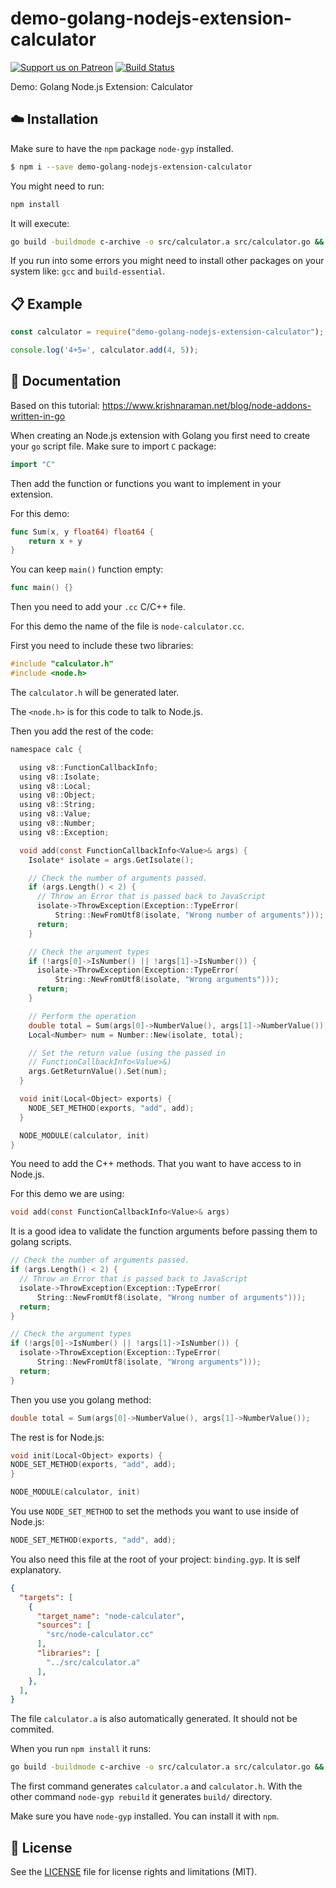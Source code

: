 # demo-golang-nodejs-extension-calculator
[![Support us on Patreon][badge_patreon]][patreon] [![Build Status][badge_travis]][travis]

Demo: Golang Node.js Extension: Calculator

## :cloud: Installation
Make sure to have the `npm` package `node-gyp` installed.

```sh
$ npm i --save demo-golang-nodejs-extension-calculator
```

You might need to run:

```sh
npm install
```

It will execute:

```sh
go build -buildmode c-archive -o src/calculator.a src/calculator.go && node-gyp rebuild
```

If you run into some errors you might need to install other packages on your system like: `gcc` and `build-essential`.

## :clipboard: Example

```js
const calculator = require("demo-golang-nodejs-extension-calculator");

console.log('4+5=', calculator.add(4, 5));
```

## :memo: Documentation
Based on this tutorial: https://www.krishnaraman.net/blog/node-addons-written-in-go

When creating an Node.js extension with Golang you first need to create your `go` script file.
Make sure to import `C` package:

```go
import "C"
```

Then add the function or functions you want to implement in your extension.

For this demo:

```go
func Sum(x, y float64) float64 {
	return x + y
}
```

You can keep `main()` function empty:

```go
func main() {}
```

Then you need to add your `.cc` C/C++ file.

For this demo the name of the file is `node-calculator.cc`.

First you need to include these two libraries:

```c
#include "calculator.h"
#include <node.h>
```

The `calculator.h` will be generated later.

The `<node.h>` is for this code to talk to Node.js.

Then you add the rest of the code:

```c
namespace calc {

  using v8::FunctionCallbackInfo;
  using v8::Isolate;
  using v8::Local;
  using v8::Object;
  using v8::String;
  using v8::Value;
  using v8::Number;
  using v8::Exception;

  void add(const FunctionCallbackInfo<Value>& args) {
    Isolate* isolate = args.GetIsolate();

    // Check the number of arguments passed.
    if (args.Length() < 2) {
      // Throw an Error that is passed back to JavaScript
      isolate->ThrowException(Exception::TypeError(
          String::NewFromUtf8(isolate, "Wrong number of arguments")));
      return;
    }

    // Check the argument types
    if (!args[0]->IsNumber() || !args[1]->IsNumber()) {
      isolate->ThrowException(Exception::TypeError(
          String::NewFromUtf8(isolate, "Wrong arguments")));
      return;
    }

    // Perform the operation
    double total = Sum(args[0]->NumberValue(), args[1]->NumberValue());
    Local<Number> num = Number::New(isolate, total);

    // Set the return value (using the passed in
    // FunctionCallbackInfo<Value>&)
    args.GetReturnValue().Set(num);
  }

  void init(Local<Object> exports) {
    NODE_SET_METHOD(exports, "add", add);
  }

  NODE_MODULE(calculator, init)
}
```

You need to add the C++ methods. That you want to have access to in Node.js.

For this demo we are using:

```c
void add(const FunctionCallbackInfo<Value>& args)
```

It is a good idea to validate the function arguments before passing them to golang scripts.

```c
// Check the number of arguments passed.
if (args.Length() < 2) {
  // Throw an Error that is passed back to JavaScript
  isolate->ThrowException(Exception::TypeError(
      String::NewFromUtf8(isolate, "Wrong number of arguments")));
  return;
}

// Check the argument types
if (!args[0]->IsNumber() || !args[1]->IsNumber()) {
  isolate->ThrowException(Exception::TypeError(
      String::NewFromUtf8(isolate, "Wrong arguments")));
  return;
}
```

Then you use you golang method:

```c
double total = Sum(args[0]->NumberValue(), args[1]->NumberValue());
```

The rest is for Node.js:

```c
void init(Local<Object> exports) {
NODE_SET_METHOD(exports, "add", add);
}

NODE_MODULE(calculator, init)
```

You use `NODE_SET_METHOD` to set the methods you want to use inside of Node.js:

```c
NODE_SET_METHOD(exports, "add", add);
```

You also need this file at the root of your project: `binding.gyp`. It is self explanatory.

```json
{
  "targets": [
    {
      "target_name": "node-calculator",
      "sources": [
        "src/node-calculator.cc"
      ],
      "libraries": [
        "../src/calculator.a"
      ],
    },
  ],
}
```

The file `calculator.a` is also automatically generated. It should not be commited.

When you run `npm install` it runs:

```sh
go build -buildmode c-archive -o src/calculator.a src/calculator.go && node-gyp rebuild
```

The first command generates `calculator.a` and `calculator.h`. With the other command `node-gyp rebuild` it generates `build/` directory.

Make sure you have `node-gyp` installed. You can install it with `npm`.

## :scroll: License

See the [LICENSE](LICENSE.md) file for license rights and limitations (MIT).

[badge_patreon]: https://propolisframework.github.io/assets/img/patreon.svg
[badge_travis]: https://travis-ci.org/jnbdz/demo-golang-nodejs-extension-calculator.svg?branch=master

[patreon]: https://www.patreon.com/jnbdz
[travis]: https://travis-ci.org/jnbdz/demo-golang-nodejs-extension-calculator